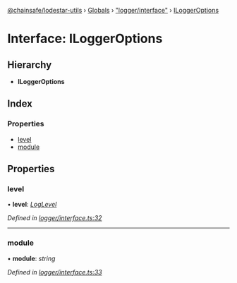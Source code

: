 [@chainsafe/lodestar-utils](../README.md) › [Globals](../globals.md) › ["logger/interface"](../modules/_logger_interface_.md) › [ILoggerOptions](_logger_interface_.iloggeroptions.md)

# Interface: ILoggerOptions

## Hierarchy

* **ILoggerOptions**

## Index

### Properties

* [level](_logger_interface_.iloggeroptions.md#level)
* [module](_logger_interface_.iloggeroptions.md#module)

## Properties

###  level

• **level**: *[LogLevel](../enums/_logger_interface_.loglevel.md)*

*Defined in [logger/interface.ts:32](https://github.com/ChainSafe/lodestar/blob/2143d4cb6/packages/lodestar-utils/src/logger/interface.ts#L32)*

___

###  module

• **module**: *string*

*Defined in [logger/interface.ts:33](https://github.com/ChainSafe/lodestar/blob/2143d4cb6/packages/lodestar-utils/src/logger/interface.ts#L33)*
